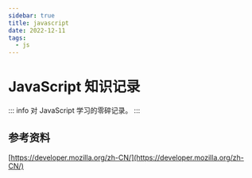 ```yaml
---
sidebar: true
title: javascript
date: 2022-12-11
tags:
  - js
---
```


# JavaScript 知识记录

::: info
对 JavaScript 学习的零碎记录。
:::

## 参考资料

[https://developer.mozilla.org/zh-CN/](https://developer.mozilla.org/zh-CN/)

